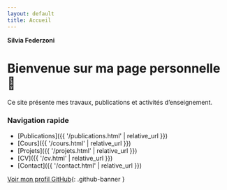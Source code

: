 ```yaml
---
layout: default
title: Accueil
---
```


**Silvia Federzoni**
# Bienvenue sur ma page personnelle 👋



Ce site présente mes travaux, publications et activités d’enseignement.

### Navigation rapide
- [Publications]({{ '/publications.html' | relative_url }})
- [Cours]({{ '/cours.html' | relative_url }})
- [Projets]({{ '/projets.html' | relative_url }})
- [CV]({{ '/cv.html' | relative_url }})
- [Contact]({{ '/contact.html' | relative_url }})

[Voir mon profil GitHub](https://github.com/sfederzoni){: .github-banner }
